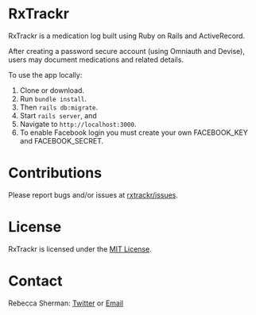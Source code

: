 # RxTrackr

RxTrackr is a medication log built using Ruby on Rails and ActiveRecord.

After creating a password secure account (using Omniauth and Devise), users may document medications and related details.

To use the app locally:
1. Clone or download.
2. Run `bundle install`.
3. Then `rails db:migrate`.
4. Start `rails server`, and
5. Navigate to `http://localhost:3000`.
6. To enable Facebook login you must create your own FACEBOOK_KEY and FACEBOOK_SECRET.

# Contributions

Please report bugs and/or issues at [rxtrackr/issues](https://github.com/becky000/rxtrackr/issues).

# License

RxTrackr is licensed under the [MIT License](http://opensource.org/licenses/MIT).

# Contact

Rebecca Sherman: [Twitter](https://twitter.com/RebeccaASherman) or [Email](mailto:beckysherman000@gmail.com)
